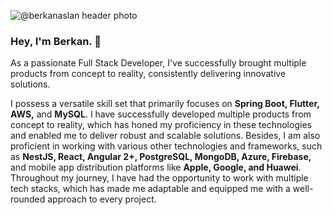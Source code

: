 ![@berkanaslan header photo](https://pbs.twimg.com/profile_banners/314451725/1704395174/1500x500 "@berkanaslan header photo")

### Hey, I'm Berkan. 👋

As a passionate Full Stack Developer, I've successfully brought multiple products from concept to reality, consistently delivering innovative solutions.

I possess a versatile skill set that primarily focuses on **Spring Boot, Flutter, AWS,** and **MySQL**. I have successfully developed multiple products from concept to reality, which has honed my proficiency in these technologies and enabled me to deliver robust and scalable solutions. Besides, I am also proficient in working with various other technologies and frameworks, such as **NestJS, React, Angular 2+, PostgreSQL, MongoDB, Azure, Firebase,** and mobile app distribution platforms like **Apple, Google, and Huawei**. Throughout my journey, I have had the opportunity to work with multiple tech stacks, which has made me adaptable and equipped me with a well-rounded approach to every project.

